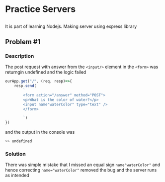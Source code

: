 # Practice Servers

##

It is part of learning Nodejs. Making server using express library

## Problem #1
### Description
The post request with answer from the  `<input/>` element in the `<form>` was returngin undefined and the logic failed

~~~javascript
ourApp.get("/", (req, resp)=>{
    resp.send(
        `
        <form action="/answer" method="POST">
        <p>What is the color of water?</p>
        <input name"waterColor" type="text" />
        </form>

        `)
})
~~~
and the output in the console was 

~~~bash
>> undefined
~~~



### Solution
There was simple mistake that I missed an equal sign `name"waterColor"` and hence correcting `name="waterColor"` removed the bug and the server runs as intended
